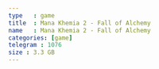 ```yaml
---
type   : game
title  : Mana Khemia 2 - Fall of Alchemy
name   : Mana Khemia 2 - Fall of Alchemy
categories: [game]
telegram : 1076
size : 3.3 GB
---
```



